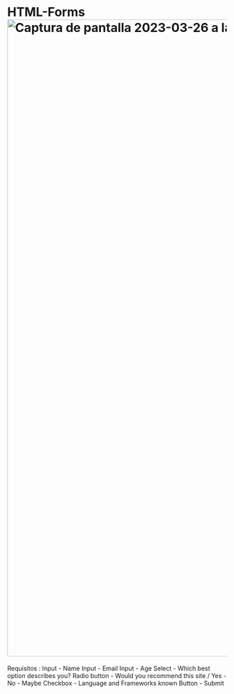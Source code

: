 # HTML-Forms<img width="1464" alt="Captura de pantalla 2023-03-26 a las 15 58 36" src="https://user-images.githubusercontent.com/116883797/227780877-73ac07e2-9189-4b41-9dca-e20917887c23.png">
Requisitos :
Input - Name
Input - Email
Input - Age
Select - Which best option describes you?
Radio button - Would you recommend this site / Yes - No - Maybe
Checkbox - Language and Frameworks known
Button - Submit



